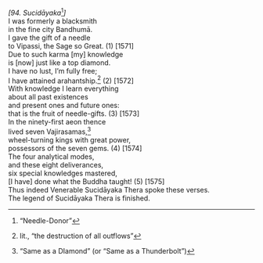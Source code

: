 *\[94. Sucidāyaka*[^1]*\]*  
I was formerly a blacksmith  
in the fine city Bandhumā.  
I gave the gift of a needle  
to Vipassi, the Sage so Great. (1) \[1571\]  
Due to such karma \[my\] knowledge  
is \[now\] just like a top diamond.  
I have no lust, I’m fully free;  
I have attained arahantship.[^2] (2) \[1572\]  
With knowledge I learn everything  
about all past existences  
and present ones and future ones:  
that is the fruit of needle-gifts. (3) \[1573\]  
In the ninety-first aeon thence  
lived seven Vajirasamas,[^3]  
wheel-turning kings with great power,  
possessors of the seven gems. (4) \[1574\]  
The four analytical modes,  
and these eight deliverances,  
six special knowledges mastered,  
\[I have\] done what the Buddha taught! (5) \[1575\]  
Thus indeed Venerable Sucidāyaka Thera spoke these verses.  
The legend of Sucidāyaka Thera is finished.  
[^1]: “Needle-Donor”  
[^2]: lit., “the destruction of all outflows”  
[^3]: “Same as a DIamond” (or “Same as a Thunderbolt”)
